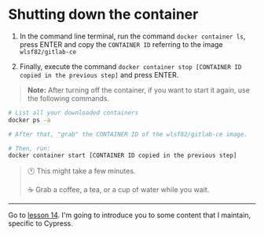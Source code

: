 # Shutting down the container

1. In the command line terminal, run the command `docker container ls`, press ENTER and copy the `CONTAINER ID` referring to the image `wlsf82/gitlab-ce`

2. Finally, execute the command `docker container stop [CONTAINER ID copied in the previous step]` and press ENTER.

> **Note:** After turning off the container, if you want to start it again, use the following commands.

```sh
# List all your downloaded containers
docker ps -a

# After that, "grab" the CONTAINER ID of the wlsf82/gitlab-ce image.

# Then, run:
docker container start [CONTAINER ID copied in the previous step]

```

> 🕐 This might take a few minutes.
>
> ☕ Grab a coffee, a tea, or a cup of water while you wait.

---

Go to [lesson 14](./14.md). I'm going to introduce you to some content that I maintain, specific to Cypress.
